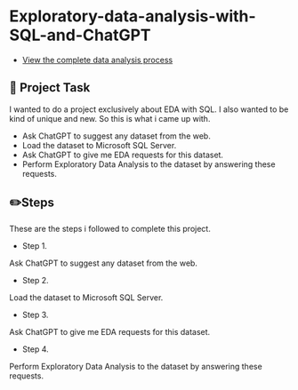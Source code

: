 # Exploratory-data-analysis-with-SQL-and-ChatGPT

- [View the complete data analysis process](https://github.com/SokratisPapadopoulos/Exploratory_data_analysis_with_SQL_and_ChatGPT)

## 📝 Project Task

I wanted to do a project exclusively about EDA with SQL. I also wanted to be kind of unique and new. So this is what i came up with.

- Ask ChatGPT to suggest any dataset from the web.
- Load the dataset to Microsoft SQL Server.
- Ask ChatGPT to give me EDA requests for this dataset.
- Perform Exploratory Data Analysis to the dataset by answering these requests.

## ✏️Steps

These are the steps i followed to complete this project.

- Step 1.

Ask ChatGPT to suggest any dataset from the web.

- Step 2.

Load the dataset to Microsoft SQL Server.

- Step 3.

Ask ChatGPT to give me EDA requests for this dataset.

- Step 4.

Perform Exploratory Data Analysis to the dataset by answering these requests.

